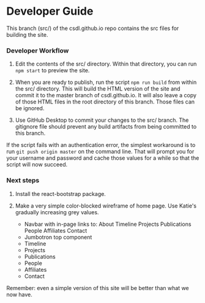 # Developer Guide

This branch (src/) of the csdl.github.io repo contains the src files for building the site.

### Developer Workflow

  1. Edit the contents of the src/ directory. Within that directory, you can run `npm start` to preview the site.

  2. When you are ready to publish, run the script `npm run build` from within the src/ directory. This will build the HTML version of the site and commit it to the master branch of csdl.github.io.  It will also leave a copy of those HTML files in the root directory of this branch. Those files can be ignored.

  3. Use GitHub Desktop to commit your changes to the src/ branch.  The gitignore file should prevent any build artifacts from being committed to this branch.

If the script fails with an authentication error, the simplest workaround is to run `git push origin master` on the command line. That will prompt you for your username and password and cache those values for a while so that the script will now succeed.

### Next steps

  1. Install the react-bootstrap package.

  2. Make a very simple color-blocked wireframe of home page. Use Katie's gradually increasing grey values.
     * Navbar with in-page links to: About Timeline Projects Publications People Affiliates Contact
     * Jumbotron top component
     * Timeline
     * Projects
     * Publications
     * People
     * Affiliates
     * Contact

Remember: even a simple version of this site will be better than what we now have. 
